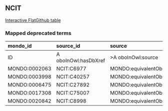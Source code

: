 ## NCIT
[Interactive FlatGithub table](https://flatgithub.com/monarch-initiative/mondo-ingest?filename=src/ontology/reports/ncit_mapped_deprecated_terms.robot.template.tsv)

### Mapped deprecated terms
| mondo_id      | source_id            | source                   |
|:--------------|:---------------------|:-------------------------|
| ID            | A oboInOwl:hasDbXref | >A oboInOwl:source       |
| MONDO:0002063 | NCIT:C6977           | MONDO:equivalentObsolete |
| MONDO:0003998 | NCIT:C40257          | MONDO:equivalentObsolete |
| MONDO:0006475 | NCIT:C27892          | MONDO:equivalentObsolete |
| MONDO:0017308 | NCIT:C75007          | MONDO:equivalentObsolete |
| MONDO:0020842 | NCIT:C8998           | MONDO:equivalentObsolete |